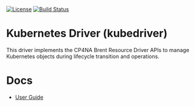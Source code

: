 [![License](https://img.shields.io/badge/License-Apache%202.0-blue.svg)](https://opensource.org/licenses/Apache-2.0)
[![Build Status](https://travis-ci.com/IBM/kubernetes-driver.svg?branch=master)](https://travis-ci.com/IBM/kubernetes-driver)

# Kubernetes Driver (kubedriver)

This driver implements the CP4NA Brent Resource Driver APIs to manage Kubernetes objects during lifecycle transition and operations.

# Docs

- [User Guide](docs/index.md)